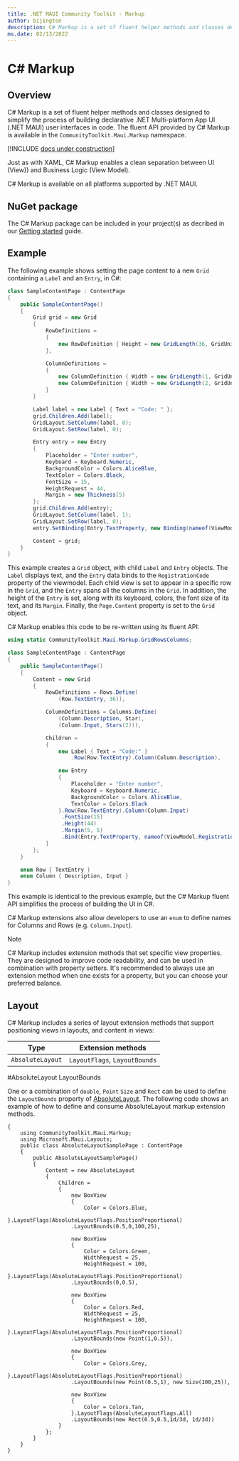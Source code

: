 ```yaml
---
title: .NET MAUI Community Toolkit - Markup
author: bijington
description: C# Markup is a set of fluent helper methods and classes designed to simplify the process of building declarative .NET Multi-platform App UI (.NET MAUI) user interfaces in code.
ms.date: 02/13/2022
---
```


# C# Markup

## Overview

C# Markup is a set of fluent helper methods and classes designed to simplify the process of building declarative .NET Multi-platform App UI (.NET MAUI) user interfaces in code. The fluent API provided by C# Markup is available in the `CommunityToolkit.Maui.Markup` namespace.

[!INCLUDE [docs under construction](../includes/preview-note.md)]

Just as with XAML, C# Markup enables a clean separation between UI (View)) and Business Logic (View Model).

C# Markup is available on all platforms supported by .NET MAUI.

## NuGet package

The C# Markup package can be included in your project(s) as decribed in our [Getting started](../get-started.md#communitytoolkitmauimarkup) guide.

## Example

The following example shows setting the page content to a new `Grid` containing a `Label` and an `Entry`, in C#:

```csharp
class SampleContentPage : ContentPage
{
    public SampleContentPage()
    {
        Grid grid = new Grid
        {
            RowDefinitions =
            {
                new RowDefinition { Height = new GridLength(36, GridUnitType.Absolute) }
            },

            ColumnDefinitions =
            {
                new ColumnDefinition { Width = new GridLength(1, GridUnitType.Star) },
                new ColumnDefinition { Width = new GridLength(2, GridUnitType.Star) }
            }
        }

        Label label = new Label { Text = "Code: " };
        grid.Children.Add(label);
        GridLayout.SetColumn(label, 0);
        GridLayout.SetRow(label, 0);

        Entry entry = new Entry
        {
            Placeholder = "Enter number",
            Keyboard = Keyboard.Numeric,
            BackgroundColor = Colors.AliceBlue,
            TextColor = Colors.Black,
            FontSize = 15,
            HeightRequest = 44,
            Margin = new Thickness(5)
        };
        grid.Children.Add(entry);
        GridLayout.SetColumn(label, 1);
        GridLayout.SetRow(label, 0);
        entry.SetBinding(Entry.TextProperty, new Binding(nameof(ViewModel.RegistrationCode));

        Content = grid;
    }
}
```

This example creates a `Grid` object, with child `Label` and `Entry` objects. The `Label` displays text, and the `Entry` data binds to the `RegistrationCode` property of the viewmodel. Each child view is set to appear in a specific row in the `Grid`, and the `Entry` spans all the columns in the `Grid`. In addition, the height of the `Entry` is set, along with its keyboard, colors, the font size of its text, and its `Margin`. Finally, the `Page.Content` property is set to the `Grid` object.

C# Markup enables this code to be re-written using its fluent API:

```csharp
using static CommunityToolkit.Maui.Markup.GridRowsColumns;

class SampleContentPage : ContentPage
{
    public SampleContentPage()
    {
        Content = new Grid
        {
            RowDefinitions = Rows.Define(
                (Row.TextEntry, 36)),

            ColumnDefinitions = Columns.Define(
                (Column.Description, Star),
                (Column.Input, Stars(2))),

            Children =
            {
                new Label { Text = "Code:" }
                    .Row(Row.TextEntry).Column(Column.Description),

                new Entry
                {
                    Placeholder = "Enter number",
                    Keyboard = Keyboard.Numeric,
                    BackgroundColor = Colors.AliceBlue,
                    TextColor = Colors.Black
                }.Row(Row.TextEntry).Column(Column.Input)
                 .FontSize(15)
                 .Height(44)
                 .Margin(5, 5)
                 .Bind(Entry.TextProperty, nameof(ViewModel.RegistrationCode))
            }
        };
    }

    enum Row { TextEntry }
    enum Column { Description, Input }
}
```

This example is identical to the previous example, but the C# Markup fluent API simplifies the process of building the UI in C#. 

C# Markup extensions also allow developers to use an `enum` to define names for Columns and Rows (e.g. `Column.Input`).


> [!NOTE]
> C# Markup includes extension methods that set specific view properties. They are designed to improve code readability, and can be used in combination with property setters. It's recommended to always use an extension method when one exists for a property, but you can choose your preferred balance.


## Layout

C# Markup includes a series of layout extension methods that support positioning views in layouts, and content in views:

| Type | Extension methods |
| ----------- | ----------- |
| `AbsoluteLayout` | `LayoutFlags`, `LayoutBounds` |

#AbsoluteLayout LayoutBounds

One or a combination of `double`, `Point` `Size` and `Rect` can be used to define the `LayoutBounds` property of [AbsoluteLayout](https://docs.microsoft.com/en-us/dotnet/maui/user-interface/layouts/absolutelayout). The following code shows an example of how to define and consume AbsoluteLayout markup extension methods. 

```
{
    using CommunityToolkit.Maui.Markup;
    using Microsoft.Maui.Layouts;
    public class AbsoluteLayoutSamplePage : ContentPage
    {
        public AbsoluteLayoutSamplePage()
        {
            Content = new AbsoluteLayout
            {
                Children =
                {
                    new BoxView
                    {
                        Color = Colors.Blue,
                    }.LayoutFlags(AbsoluteLayoutFlags.PositionProportional)
                    .LayoutBounds(0.5,0,100,25),

                    new BoxView
                    {
                        Color = Colors.Green,
                        WidthRequest = 25,
                        HeightRequest = 100,
                    }.LayoutFlags(AbsoluteLayoutFlags.PositionProportional)
                    .LayoutBounds(0,0.5),

                    new BoxView
                    {
                        Color = Colors.Red,
                        WidthRequest = 25,
                        HeightRequest = 100,
                    }.LayoutFlags(AbsoluteLayoutFlags.PositionProportional)
                    .LayoutBounds(new Point(1,0.5)),

                    new BoxView
                    {
                        Color = Colors.Grey,
                    }.LayoutFlags(AbsoluteLayoutFlags.PositionProportional)
                    .LayoutBounds(new Point(0.5,1), new Size(100,25)),

                    new BoxView
                    {
                        Color = Colors.Tan,
                    }.LayoutFlags(AbsoluteLayoutFlags.All)
                    .LayoutBounds(new Rect(0.5,0.5,1d/3d, 1d/3d))
                }
            };
        }
    }
}
```
